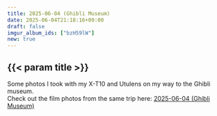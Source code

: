 ```yaml
---
title: 2025-06-04 (Ghibli Museum)
date: 2025-06-04T21:18:16+09:00
draft: false
imgur_album_ids: ["bzH59lW"]
new: true
---
```


<h2 id="title">{{< param title >}}</h2>

Some photos I took with my X-T10 and Utulens on my way to the Ghibli museum.<br>
Check out the film photos from the same trip here: <a href="/photos/film/2025-06-04_ghibli">2025-06-04 (Ghibli Museum)</a>
